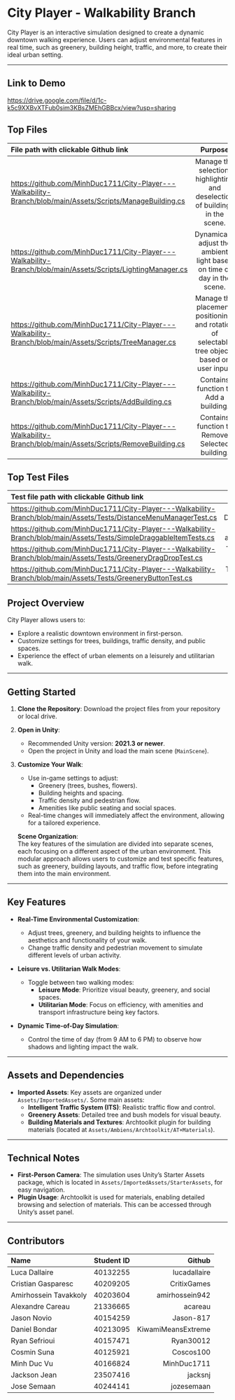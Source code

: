# City Player - Walkability Branch

City Player is an interactive simulation designed to create a dynamic downtown walking experience. Users can adjust environmental features in real time, such as greenery, building height, traffic, and more, to create their ideal urban setting.

---
## Link to Demo

https://drive.google.com/file/d/1c-k5c9XXBvXTFub0sim3KBsZMEhGBBcx/view?usp=sharing

## Top Files

| File path with clickable Github link | Purpose |
| :---         |     :---:      |  
| https://github.com/MinhDuc1711/City-Player---Walkability-Branch/blob/main/Assets/Scripts/ManageBuilding.cs      | Manage the selection, highlighting and deselection of buildings in the scene.   |
| https://github.com/MinhDuc1711/City-Player---Walkability-Branch/blob/main/Assets/Scripts/LightingManager.cs   |Dynamically adjust the ambient light based on time of day in the scene.| 
| https://github.com/MinhDuc1711/City-Player---Walkability-Branch/blob/main/Assets/Scripts/TreeManager.cs       | Manage the placement, positioning, and rotation of selectable tree objects based on user input.  | 
| https://github.com/MinhDuc1711/City-Player---Walkability-Branch/blob/main/Assets/Scripts/AddBuilding.cs       | Contains function to Add a building.   | 
| https://github.com/MinhDuc1711/City-Player---Walkability-Branch/blob/main/Assets/Scripts/RemoveBuilding.cs        | Contains function to Remove Selected building. | 


## Top Test Files

| Test file path with clickable Github link | Purpose |
| :---         |     :---:      |  
| https://github.com/MinhDuc1711/City-Player---Walkability-Branch/blob/main/Assets/Tests/DistanceMenuManagerTest.cs | Test DistanceMenuManager   |
| https://github.com/MinhDuc1711/City-Player---Walkability-Branch/blob/main/Assets/Tests/SimpleDraggableItemTests.cs |Test the draggable aspects in the UI menu| 
| https://github.com/MinhDuc1711/City-Player---Walkability-Branch/blob/main/Assets/Tests/GreeneryDragDropTest.cs | Test object placement and rotation  | 
| https://github.com/MinhDuc1711/City-Player---Walkability-Branch/blob/main/Assets/Tests/GreeneryButtonTest.cs | Test object generation and delete buttons   | 


## Project Overview

City Player allows users to:
- Explore a realistic downtown environment in first-person.
- Customize settings for trees, buildings, traffic density, and public spaces.
- Experience the effect of urban elements on a leisurely and utilitarian walk.

---

## Getting Started

1. **Clone the Repository**: Download the project files from your repository or local drive.

2. **Open in Unity**:
   - Recommended Unity version: **2021.3 or newer**.
   - Open the project in Unity and load the main scene (`MainScene`).

3. **Customize Your Walk**:
   - Use in-game settings to adjust:
     - Greenery (trees, bushes, flowers).
     - Building heights and spacing.
     - Traffic density and pedestrian flow.
     - Amenities like public seating and social spaces.
   - Real-time changes will immediately affect the environment, allowing for a tailored experience.

   **Scene Organization**:  
   The key features of the simulation are divided into separate scenes, each focusing on a different aspect of the urban environment. This modular approach allows users to customize and test specific features, such as greenery, building layouts, and traffic flow, before integrating them into the main environment.

---

## Key Features

- **Real-Time Environmental Customization**:
  - Adjust trees, greenery, and building heights to influence the aesthetics and functionality of your walk.
  - Change traffic density and pedestrian movement to simulate different levels of urban activity.

- **Leisure vs. Utilitarian Walk Modes**:
  - Toggle between two walking modes:
    - **Leisure Mode**: Prioritize visual beauty, greenery, and social spaces.
    - **Utilitarian Mode**: Focus on efficiency, with amenities and transport infrastructure being key factors.

- **Dynamic Time-of-Day Simulation**:
  - Control the time of day (from 9 AM to 6 PM) to observe how shadows and lighting impact the walk.

---


## Assets and Dependencies

- **Imported Assets**: Key assets are organized under `Assets/ImportedAssets/`. Some main assets:
  - **Intelligent Traffic System (ITS)**: Realistic traffic flow and control.
  - **Greenery Assets**: Detailed tree and bush models for visual beauty.
  - **Building Materials and Textures**: Archtoolkit plugin for building materials (located at `Assets/Ambiens/Archtoolkit/AT+Materials`).

---

## Technical Notes

- **First-Person Camera**: The simulation uses Unity’s Starter Assets package, which is located in `Assets/ImportedAssets/StarterAssets`, for easy navigation.
- **Plugin Usage**: Archtoolkit is used for materials, enabling detailed browsing and selection of materials. This can be accessed through Unity’s asset panel.
  
---

## Contributors

| Name | Student ID | Github |
| :---         |     :---:      |          ---: |
| Luca Dallaire          | 40132255  | lucadallaire |
| Cristian Gasparesc     | 40209205  | CritixGames |
| Amirhossein Tavakkoly  | 40203604  | amirhossein942 |
| Alexandre Careau       | 21336665  | acareau |
| Jason Novio            | 40154259  | Jason-817 |
| Daniel Bondar          | 40213095  | KiwamiMeansExtreme |
| Ryan Sefrioui          | 40157471  | Ryan30012 |
| Cosmin Suna            | 40125921  | Coscos100 |
| Minh Duc Vu            | 40166824  | MinhDuc1711 |
| Jackson Jean           | 23507416  | jacksnj |
| Jose Semaan            | 40244141  | jozesemaan |

